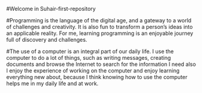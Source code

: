 #Welcome in 
Suhair-first-repository

#Programming is the language of the digital age, and a gateway to a world of challenges and creativity. It is also fun to transform a person’s ideas into an applicable reality. For me, learning programming is an enjoyable journey full of discovery and challenges.

#The use of a computer is an integral part of our daily life.
I use the computer to do a lot of things, such as writing messages, creating documents and  browse the Internet to search for the information I need
also
I enjoy the experience of working on the computer and enjoy learning everything new about, because I think knowing how to use the computer helps me in my daily life and at work.
